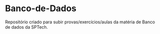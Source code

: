 # Banco-de-Dados
Repositório criado para subir provas/exercícios/aulas da matéria de Banco de dados da SPTech.
